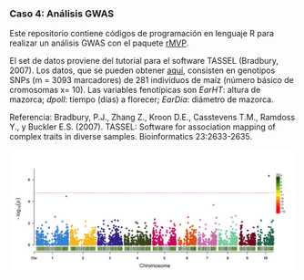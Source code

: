 ### Caso 4: Análisis GWAS

Este repositorio contiene códigos de programación en lenguaje R para realizar un análisis GWAS con el paquete [rMVP](https://cran.r-project.org/package=rMVP).

El set de datos proviene del tutorial para el software TASSEL (Bradbury, 2007). Los datos, que se pueden obtener [aquí](https://tassel.bitbucket.io/docs/TASSELTutorialData5.zip), consisten en genotipos SNPs (m = 3093 marcadores) de 281 individuos de maíz (número básico de cromosomas x= 10). Las variables fenotípicas son *EarHT*: altura de mazorca; *dpoll*: tiempo (días) a florecer; *EarDia*: diámetro de mazorca.

Referencia: Bradbury, P.J., Zhang Z., Kroon D.E., Casstevens T.M., Ramdoss Y., y Buckler E.S. (2007). TASSEL: Software for association mapping of complex traits in diverse samples. Bioinformatics 23:2633-2635.

![Manhattan plot](Figs/EarHT.MLM.Rectangular-Manhattan.jpg)
